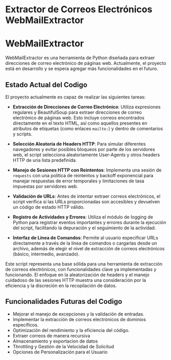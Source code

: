 # Extractor de Correos Electrónicos WebMailExtractor
# WebMailExtractor
WebMailExtractor es una herramienta de Python diseñada para extraer direcciones de correo electrónico de páginas web. Actualmente, el proyecto está en desarrollo y se espera agregar más funcionalidades en el futuro.

## Estado Actual del Codigo
El proyecto actualmente es capaz de realizar las siguientes tareas:
- **Extracción de Direcciones de Correo Electrónico**: Utiliza expresiones regulares y BeautifulSoup para extraer direcciones de correo electrónico de páginas web. Esto incluye correos encontrados directamente en el texto HTML, así como aquellos presentes en atributos de etiquetas (como enlaces `mailto:`) y dentro de comentarios y scripts.

- **Selección Aleatoria de Headers HTTP**: Para simular diferentes navegadores y evitar posibles bloqueos por parte de los servidores web, el script selecciona aleatoriamente User-Agents y otros headers HTTP de una lista predefinida.

- **Manejo de Sesiones HTTP con Reintentos**: Implementa una sesión de `requests` con una política de reintentos y backoff exponencial para manejar respuestas de error temporales y limitaciones de tasa impuestas por servidores web.

- **Validación de URLs**: Antes de intentar extraer correos electrónicos, el script verifica si las URLs proporcionadas son accesibles y devuelven un código de estado HTTP válido.

- **Registro de Actividades y Errores**: Utiliza el módulo de logging de Python para registrar eventos importantes y errores durante la ejecución del script, facilitando la depuración y el seguimiento de la actividad.

- **Interfaz de Línea de Comandos**: Permite al usuario especificar URLs directamente a través de la línea de comandos o cargarlas desde un archivo, además de elegir el nivel de extracción de correos electrónicos (básico, intermedio, avanzado).

Este script representa una base sólida para una herramienta de extracción de correos electrónicos, con funcionalidades clave ya implementadas y funcionando. El enfoque en la aleatorización de headers y el manejo cuidadoso de las sesiones HTTP muestra una consideración por la eficiencia y la discreción en la recopilación de datos.

## Funcionalidades Futuras del Codigo
- Mejorar el manejo de excepciones y la validación de entradas.
- Implementar la extracción de correos electrónicos de dominios específicos.
- Optimización del rendimiento y la eficiencia del código.
- Extraer correos de manera recursiva
- Almacenamiento y exportacion de datos
- Throttling y Gestión de la Velocidad de Solicitud
- Opciones de Personalización para el Usuario
